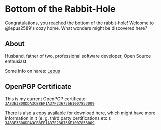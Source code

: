 <!---
Source code of @lepus2589's GitHub pages profile page
Copyright (C) 2023  Tim Haase

Except where otherwise noted, this document is licensed under a
[Creative Commons Attribution-ShareAlike 4.0 International License](https://creativecommons.org/licenses/by-sa/4.0/).
--->

# Bottom of the Rabbit-Hole #

Congratulations, you reached the bottom of the rabbit-hole! Welcome to
@lepus2589's cozy home. What wonders might be discovered here?

## About ##

Husband, father of two, professional software developer, Open Source enthusiast.

Some info on hares: [Lepus](https://de.wikipedia.org/wiki/Echte_Hasen)

## OpenPGP Certificate ##

This is my current OpenPGP certificate:
[`3A83E3B00DDA3CB8EF1A37F236756E1007853009`](https://keys.openpgp.org/vks/v1/by-fingerprint/3A83E3B00DDA3CB8EF1A37F236756E1007853009)

There is also a copy available for download here, which might have more
information in it (e. g. third party certifications etc.):
[`3A83E3B00DDA3CB8EF1A37F236756E1007853009`](./assets/pgp/3A83E3B00DDA3CB8EF1A37F236756E1007853009)
